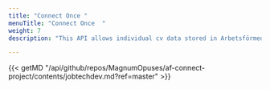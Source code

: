 ```yaml
---
title: "Connect Once "
menuTitle: "Connect Once  "
weight: 7
description: "This API allows individual cv data stored in Arbetsförmedlingen’s MinProfil to be transfer to another service upon user consent"

---
```

{{< getMD "/api/github/repos/MagnumOpuses/af-connect-project/contents/jobtechdev.md?ref=master" >}}